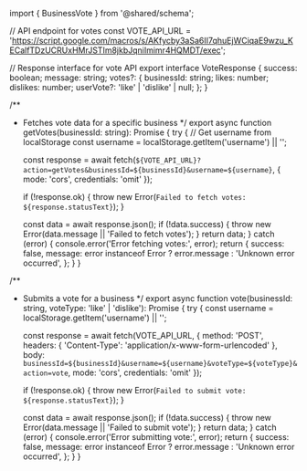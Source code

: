 import { BusinessVote } from '@shared/schema';

// API endpoint for votes
const VOTE_API_URL = 'https://script.google.com/macros/s/AKfycby3aSa6II7qhuEjWCiqaE9wzu_KECalfTDzUCRUxHMrJSTIm8jkbJqniImimr4HQMDT/exec';

// Response interface for vote API
export interface VoteResponse {
  success: boolean;
  message: string;
  votes?: {
    businessId: string;
    likes: number;
    dislikes: number;
    userVote?: 'like' | 'dislike' | null;
  };
}

/**
 * Fetches vote data for a specific business
 */
export async function getVotes(businessId: string): Promise<VoteResponse> {
  try {
    // Get username from localStorage
    const username = localStorage.getItem('username') || '';
    
    const response = await fetch(`${VOTE_API_URL}?action=getVotes&businessId=${businessId}&username=${username}`, {
      mode: 'cors',
      credentials: 'omit'
    });
    
    if (!response.ok) {
      throw new Error(`Failed to fetch votes: ${response.statusText}`);
    }
    
    const data = await response.json();
    if (!data.success) {
      throw new Error(data.message || 'Failed to fetch votes');
    }
    return data;
  } catch (error) {
    console.error('Error fetching votes:', error);
    return {
      success: false,
      message: error instanceof Error ? error.message : 'Unknown error occurred',
    };
  }
}

/**
 * Submits a vote for a business
 */
export async function vote(businessId: string, voteType: 'like' | 'dislike'): Promise<VoteResponse> {
  try {
    const username = localStorage.getItem('username') || '';
    
    const response = await fetch(VOTE_API_URL, {
      method: 'POST',
      headers: {
        'Content-Type': 'application/x-www-form-urlencoded'
      },
      body: `businessId=${businessId}&username=${username}&voteType=${voteType}&action=vote`,
      mode: 'cors',
      credentials: 'omit'
    });
    
    if (!response.ok) {
      throw new Error(`Failed to submit vote: ${response.statusText}`);
    }
    
    const data = await response.json();
    if (!data.success) {
      throw new Error(data.message || 'Failed to submit vote');
    }
    return data;
  } catch (error) {
    console.error('Error submitting vote:', error);
    return {
      success: false,
      message: error instanceof Error ? error.message : 'Unknown error occurred',
    };
  }
}